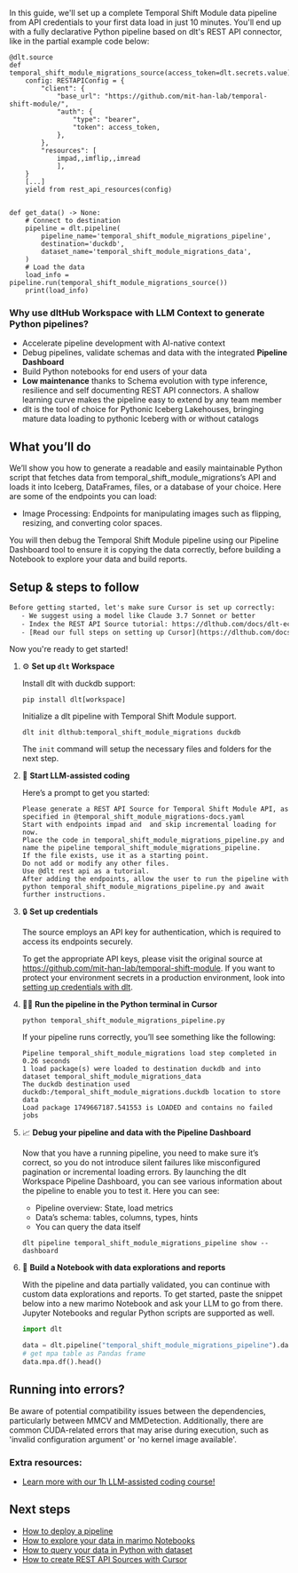 In this guide, we'll set up a complete Temporal Shift Module data pipeline from API credentials to your first data load in just 10 minutes. You'll end up with a fully declarative Python pipeline based on dlt's REST API connector, like in the partial example code below:

```python-outcome
@dlt.source
def temporal_shift_module_migrations_source(access_token=dlt.secrets.value):
    config: RESTAPIConfig = {
        "client": {
            "base_url": "https://github.com/mit-han-lab/temporal-shift-module/",
            "auth": {
                "type": "bearer",
                "token": access_token,
            },
        },
        "resources": [
            impad,,imflip,,imread
            ],
    }
    [...]
    yield from rest_api_resources(config)


def get_data() -> None:
    # Connect to destination
    pipeline = dlt.pipeline(
        pipeline_name='temporal_shift_module_migrations_pipeline',
        destination='duckdb',
        dataset_name='temporal_shift_module_migrations_data', 
    )
    # Load the data
    load_info = pipeline.run(temporal_shift_module_migrations_source())
    print(load_info) 
```

### Why use dltHub Workspace with LLM Context to generate Python pipelines?

- Accelerate pipeline development with AI-native context
- Debug pipelines, validate schemas and data with the integrated **Pipeline Dashboard**
- Build Python notebooks for end users of your data
- **Low maintenance** thanks to Schema evolution with type inference, resilience and self documenting REST API connectors. A shallow learning curve makes the pipeline easy to extend by any team member
- dlt is the tool of choice for Pythonic Iceberg Lakehouses, bringing mature data loading to pythonic Iceberg with or without catalogs

## What you’ll do

We’ll show you how to generate a readable and easily maintainable Python script that fetches data from temporal_shift_module_migrations’s API and loads it into Iceberg, DataFrames, files, or a database of your choice. Here are some of the endpoints you can load:

- Image Processing: Endpoints for manipulating images such as flipping, resizing, and converting color spaces.

You will then debug the Temporal Shift Module pipeline using our Pipeline Dashboard tool to ensure it is copying the data correctly, before building a Notebook to explore your data and build reports.

## Setup & steps to follow

```default
Before getting started, let's make sure Cursor is set up correctly:
   - We suggest using a model like Claude 3.7 Sonnet or better
   - Index the REST API Source tutorial: https://dlthub.com/docs/dlt-ecosystem/verified-sources/rest_api/ and add it to context as **@dlt rest api**
   - [Read our full steps on setting up Cursor](https://dlthub.com/docs/dlt-ecosystem/llm-tooling/cursor-restapi#23-configuring-cursor-with-documentation)
```

Now you're ready to get started!

1. ⚙️ **Set up `dlt` Workspace**
    
    Install dlt with duckdb support:
    ```shell
    pip install dlt[workspace]
    ```

    Initialize a dlt pipeline with Temporal Shift Module support.
    ```shell
    dlt init dlthub:temporal_shift_module_migrations duckdb
    ```

    The `init` command will setup the necessary files and folders for the next step.
    
2. 🤠 **Start LLM-assisted coding**
    
    Here’s a prompt to get you started:
    
    ```prompt
    Please generate a REST API Source for Temporal Shift Module API, as specified in @temporal_shift_module_migrations-docs.yaml 
    Start with endpoints impad and  and skip incremental loading for now. 
    Place the code in temporal_shift_module_migrations_pipeline.py and name the pipeline temporal_shift_module_migrations_pipeline. 
    If the file exists, use it as a starting point. 
    Do not add or modify any other files. 
    Use @dlt rest api as a tutorial. 
    After adding the endpoints, allow the user to run the pipeline with python temporal_shift_module_migrations_pipeline.py and await further instructions.
    ```

    
3. 🔒 **Set up credentials** 
    
    The source employs an API key for authentication, which is required to access its endpoints securely.
    
    To get the appropriate API keys, please visit the original source at https://github.com/mit-han-lab/temporal-shift-module.
    If you want to protect your environment secrets in a production environment, look into [setting up credentials with dlt](https://dlthub.com/docs/walkthroughs/add_credentials).
    
4. 🏃‍♀️ **Run the pipeline in the Python terminal in Cursor**
    
    ```shell
    python temporal_shift_module_migrations_pipeline.py
    ```
    
    If your pipeline runs correctly, you’ll see something like the following:
    
    ```shell
    Pipeline temporal_shift_module_migrations load step completed in 0.26 seconds
    1 load package(s) were loaded to destination duckdb and into dataset temporal_shift_module_migrations_data
    The duckdb destination used duckdb:/temporal_shift_module_migrations.duckdb location to store data
    Load package 1749667187.541553 is LOADED and contains no failed jobs
    ```
    
5. 📈 **Debug your pipeline and data with the Pipeline Dashboard**

    Now that you have a running pipeline, you need to make sure it’s correct, so you do not introduce silent failures like misconfigured pagination or incremental loading errors. By launching the dlt Workspace Pipeline Dashboard, you can see various information about the pipeline to enable you to test it. Here you can see:
    - Pipeline overview: State, load metrics
    - Data’s schema: tables, columns, types, hints
    - You can query the data itself
    
    ```shell
    dlt pipeline temporal_shift_module_migrations_pipeline show --dashboard
    ```
    
6. 🐍 **Build a Notebook with data explorations and reports**

    With the pipeline and data partially validated, you can continue with custom data explorations and reports. To get started, paste the snippet below into a new marimo Notebook and ask your LLM to go from there. Jupyter Notebooks and regular Python scripts are supported as well.

    
    ```python
    import dlt

   data = dlt.pipeline("temporal_shift_module_migrations_pipeline").dataset()
   # get mpa table as Pandas frame
   data.mpa.df().head()
    ```

## Running into errors?

Be aware of potential compatibility issues between the dependencies, particularly between MMCV and MMDetection. Additionally, there are common CUDA-related errors that may arise during execution, such as 'invalid configuration argument' or 'no kernel image available'.

### Extra resources:

- [Learn more with our 1h LLM-assisted coding course!](https://www.youtube.com/watch?v=GGid70rnJuM)

## Next steps

- [How to deploy a pipeline](https://dlthub.com/docs/walkthroughs/deploy-a-pipeline)
- [How to explore your data in marimo Notebooks](https://dlthub.com/docs/general-usage/dataset-access/marimo)
- [How to query your data in Python with dataset](https://dlthub.com/docs/general-usage/dataset-access/dataset)
- [How to create REST API Sources with Cursor](https://dlthub.com/docs/dlt-ecosystem/llm-tooling/cursor-restapi)